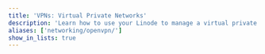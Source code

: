 ```yaml
---
title: 'VPNs: Virtual Private Networks'
description: 'Learn how to use your Linode to manage a virtual private network (VPN). These guides will help you get up and running quickly with OpenVPN solution on a variety of Linux distributions.'
aliases: ['networking/openvpn/']
show_in_lists: true
---
```



